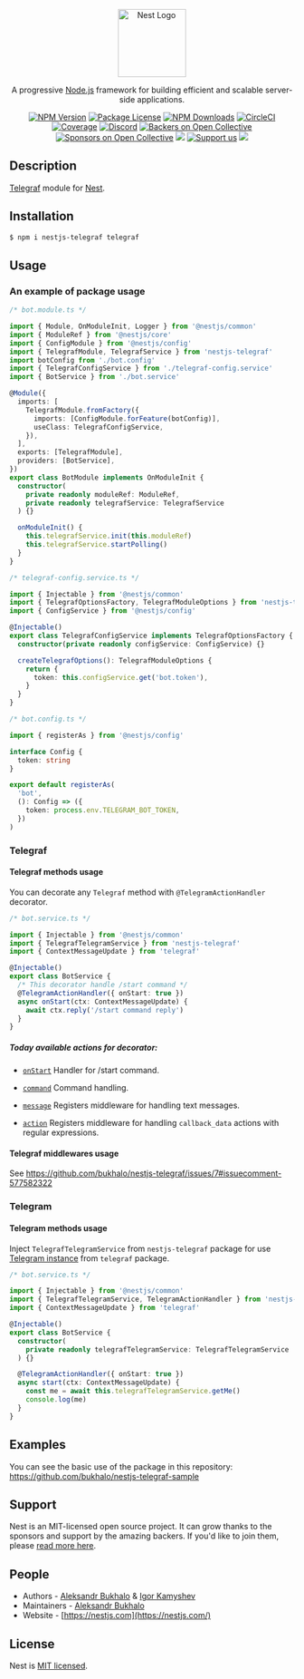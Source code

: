 <p align="center">
  <a href="http://nestjs.com/" target="blank"><img src="https://nestjs.com/img/logo-small.svg" width="120" alt="Nest Logo" /></a>
</p>

[circleci-image]: https://img.shields.io/circleci/build/github/nestjs/nest/master?token=abc123def456
[circleci-url]: https://circleci.com/gh/nestjs/nest

  <p align="center">A progressive <a href="http://nodejs.org" target="_blank">Node.js</a> framework for building efficient and scalable server-side applications.</p>
    <p align="center">
<a href="https://www.npmjs.com/~nestjscore" target="_blank"><img src="https://img.shields.io/npm/v/@nestjs/core.svg" alt="NPM Version" /></a>
<a href="https://www.npmjs.com/~nestjscore" target="_blank"><img src="https://img.shields.io/npm/l/@nestjs/core.svg" alt="Package License" /></a>
<a href="https://www.npmjs.com/~nestjscore" target="_blank"><img src="https://img.shields.io/npm/dm/@nestjs/core.svg" alt="NPM Downloads" /></a>
<a href="https://circleci.com/gh/nestjs/nest" target="_blank"><img src="https://img.shields.io/circleci/build/github/nestjs/nest/master" alt="CircleCI" /></a>
<a href="https://coveralls.io/github/nestjs/nest?branch=master" target="_blank"><img src="https://coveralls.io/repos/github/nestjs/nest/badge.svg?branch=master#9" alt="Coverage" /></a>
<a href="https://discord.gg/G7Qnnhy" target="_blank"><img src="https://img.shields.io/badge/discord-online-brightgreen.svg" alt="Discord"/></a>
<a href="https://opencollective.com/nest#backer" target="_blank"><img src="https://opencollective.com/nest/backers/badge.svg" alt="Backers on Open Collective" /></a>
<a href="https://opencollective.com/nest#sponsor" target="_blank"><img src="https://opencollective.com/nest/sponsors/badge.svg" alt="Sponsors on Open Collective" /></a>
  <a href="https://paypal.me/kamilmysliwiec" target="_blank"><img src="https://img.shields.io/badge/Donate-PayPal-ff3f59.svg"/></a>
    <a href="https://opencollective.com/nest#sponsor"  target="_blank"><img src="https://img.shields.io/badge/Support%20us-Open%20Collective-41B883.svg" alt="Support us"></a>
  <a href="https://twitter.com/nestframework" target="_blank"><img src="https://img.shields.io/twitter/follow/nestframework.svg?style=social&label=Follow"></a>
</p>

## Description

[Telegraf](https://github.com/telegraf/telegraf) module for [Nest](https://github.com/nestjs/nest).

## Installation

```bash
$ npm i nestjs-telegraf telegraf
```

## Usage

### An example of package usage

```typescript
/* bot.module.ts */

import { Module, OnModuleInit, Logger } from '@nestjs/common'
import { ModuleRef } from '@nestjs/core'
import { ConfigModule } from '@nestjs/config'
import { TelegrafModule, TelegrafService } from 'nestjs-telegraf'
import botConfig from './bot.config'
import { TelegrafConfigService } from './telegraf-config.service'
import { BotService } from './bot.service'

@Module({
  imports: [
    TelegrafModule.fromFactory({
      imports: [ConfigModule.forFeature(botConfig)],
      useClass: TelegrafConfigService,
    }),
  ],
  exports: [TelegrafModule],
  providers: [BotService],
})
export class BotModule implements OnModuleInit {
  constructor(
    private readonly moduleRef: ModuleRef,
    private readonly telegrafService: TelegrafService
  ) {}

  onModuleInit() {
    this.telegrafService.init(this.moduleRef)
    this.telegrafService.startPolling()
  }
}
```

```typescript
/* telegraf-config.service.ts */

import { Injectable } from '@nestjs/common'
import { TelegrafOptionsFactory, TelegrafModuleOptions } from 'nestjs-telegraf'
import { ConfigService } from '@nestjs/config'

@Injectable()
export class TelegrafConfigService implements TelegrafOptionsFactory {
  constructor(private readonly configService: ConfigService) {}

  createTelegrafOptions(): TelegrafModuleOptions {
    return {
      token: this.configService.get('bot.token'),
    }
  }
}
```

```typescript
/* bot.config.ts */

import { registerAs } from '@nestjs/config'

interface Config {
  token: string
}

export default registerAs(
  'bot',
  (): Config => ({
    token: process.env.TELEGRAM_BOT_TOKEN,
  })
)
```

### Telegraf

#### Telegraf methods usage
You can decorate any `Telegraf` method with `@TelegramActionHandler` decorator.

```typescript
/* bot.service.ts */

import { Injectable } from '@nestjs/common'
import { TelegrafTelegramService } from 'nestjs-telegraf'
import { ContextMessageUpdate } from 'telegraf'

@Injectable()
export class BotService {
  /* This decorator handle /start command */
  @TelegramActionHandler({ onStart: true })
  async onStart(ctx: ContextMessageUpdate) {
    await ctx.reply('/start command reply')
  }
}
```

##### Today available actions for decorator:

- [`onStart`](https://telegraf.js.org/#/?id=start) Handler for /start command.

- [`command`](https://telegraf.js.org/#/?id=command) Command handling.

- [`message`](https://telegraf.js.org/#/?id=hears) Registers middleware for handling text messages.

- [`action`](https://telegraf.js.org/#/?id=action) Registers middleware for handling `callback_data` actions with regular expressions.

#### Telegraf middlewares usage

See https://github.com/bukhalo/nestjs-telegraf/issues/7#issuecomment-577582322

### Telegram

#### Telegram methods usage

Inject `TelegrafTelegramService` from `nestjs-telegraf` package for use [Telegram instance](https://telegraf.js.org/#/?id=telegram) from `telegraf` package.

```typescript
/* bot.service.ts */

import { Injectable } from '@nestjs/common'
import { TelegrafTelegramService, TelegramActionHandler } from 'nestjs-telegraf'
import { ContextMessageUpdate } from 'telegraf'

@Injectable()
export class BotService {
  constructor(
    private readonly telegrafTelegramService: TelegrafTelegramService
  ) {}

  @TelegramActionHandler({ onStart: true })
  async start(ctx: ContextMessageUpdate) {
    const me = await this.telegrafTelegramService.getMe()
    console.log(me)
  }
}
```

## Examples

You can see the basic use of the package in this repository:
https://github.com/bukhalo/nestjs-telegraf-sample

## Support

Nest is an MIT-licensed open source project. It can grow thanks to the sponsors and support by the amazing backers. If you'd like to join them, please [read more here](https://docs.nestjs.com/support).

## People

- Authors - [Aleksandr Bukhalo](https://bukhalo.com/) & [Igor Kamyshev](https://kamyshev.me/)
- Maintainers - [Aleksandr Bukhalo](https://bukhalo.com/)
- Website - [https://nestjs.com](https://nestjs.com/)

## License

Nest is [MIT licensed](https://github.com/nestjs/nest/blob/master/LICENSE).
